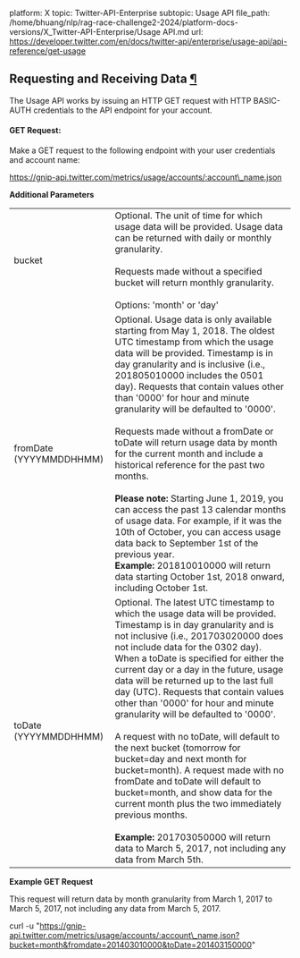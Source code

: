 platform: X
topic: Twitter-API-Enterprise
subtopic: Usage API
file_path: /home/bhuang/nlp/rag-race-challenge2-2024/platform-docs-versions/X_Twitter-API-Enterprise/Usage API.md
url: https://developer.twitter.com/en/docs/twitter-api/enterprise/usage-api/api-reference/get-usage


## Requesting and Receiving Data [¶](#requesting-and-receiving-data- "Permalink to this headline")

The Usage API works by issuing an HTTP GET request with HTTP BASIC-AUTH credentials to the API endpoint for your account.

#### GET Request:

Make a GET request to the following endpoint with your user credentials and account name:

https://gnip-api.twitter.com/metrics/usage/accounts/:account\_name.json

  
**Additional Parameters**  

|     |     |
| --- | --- |
| bucket | Optional. The unit of time for which usage data will be provided. Usage data can be returned with daily or monthly granularity.  <br>  <br>Requests made without a specified bucket will return monthly granularity.  <br>  <br>Options: 'month' or 'day' |
| fromDate (YYYYMMDDHHMM) | Optional. Usage data is only available starting from May 1, 2018. The oldest UTC timestamp from which the usage data will be provided. Timestamp is in day granularity and is inclusive (i.e., 201805010000 includes the 0501 day). Requests that contain values other than '0000' for hour and minute granularity will be defaulted to '0000'.  <br>  <br>Requests made without a fromDate or toDate will return usage data by month for the current month and include a historical reference for the past two months.  <br>  <br>**Please note:** Starting June 1, 2019, you can access the past 13 calendar months of usage data. For example, if it was the 10th of October, you can access usage data back to September 1st of the previous year.  <br>**Example:** 201810010000 will return data starting October 1st, 2018 onward, including October 1st. |
| toDate (YYYYMMDDHHMM) | Optional. The latest UTC timestamp to which the usage data will be provided. Timestamp is in day granularity and is not inclusive (i.e., 201703020000 does not include data for the 0302 day). When a toDate is specified for either the current day or a day in the future, usage data will be returned up to the last full day (UTC). Requests that contain values other than '0000' for hour and minute granularity will be defaulted to '0000'.  <br>  <br>A request with no toDate, will default to the next bucket (tomorrow for bucket=day and next month for bucket=month). A request made with no fromDate and toDate will default to bucket=month, and show data for the current month plus the two immediately previous months.  <br>  <br>**Example:** 201703050000 will return data to March 5, 2017, not including any data from March 5th. |

  
**Example GET Request**

This request will return data by month granularity from March 1, 2017 to March 5, 2017, not including any data from March 5, 2017.

curl -u "https://gnip-api.twitter.com/metrics/usage/accounts/:account\_name.json?bucket=month&fromdate=201403010000&toDate=201403150000"